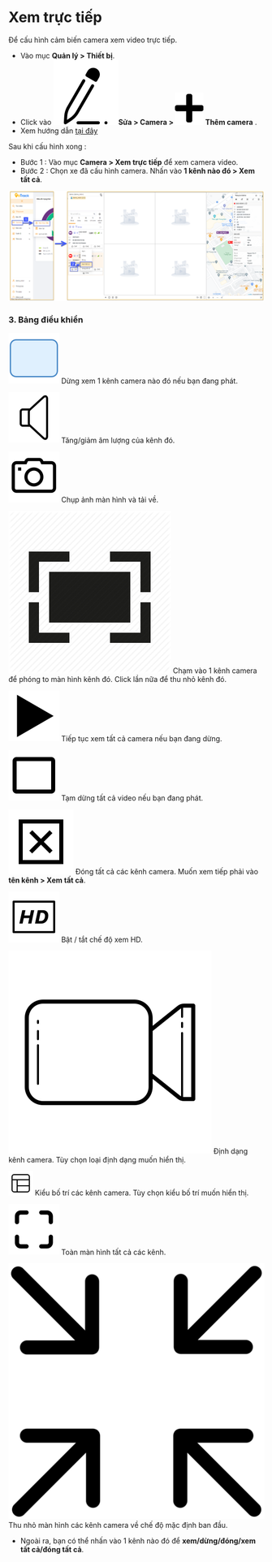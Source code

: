 # Xem trực tiếp

Để cấu hình cảm biến camera xem video trực tiếp. 
- Vào mục **Quản lý > Thiết bị**. 
- Click vào **<span class="icon-left svg-filter-serch">![Ok](/docs/assets/images/web-interface/icon/SVG/icons8-edit.svg)Sửa > Camera > <span class="icon-left svg-filter-tick">![Ok](/docs/assets/images/web-interface/icon/SVG/plus.svg) Thêm camera** .
- Xem hướng dẫn [tại đây](vi/modules/web-interface/devices/edit-device/#cameraplay) <div id="cameraplay">  


Sau khi cấu hình xong :
* Bước 1 : Vào mục **Camera > Xem trực tiếp** để xem camera video. 
* Bước 2 : Chọn xe đã cấu hình camera. Nhấn vào **1 kênh nào đó > Xem tất cả**.

<span style="display:block;text-align:left">![Manage device ](/docs/assets/images/web-interface/livestream/livestream-1.png)

### 3. Bảng điều khiển

<span class="icon-left ">![Ok](/docs/assets/images/web-interface/icon/SVG/icons8-square.svg) Dừng xem 1 kênh camera nào đó nếu bạn đang phát.

<span class="icon-left svg-filter-info">![Ok](/docs/assets/images/web-interface/icon/SVG/icons8-sound-speaker.svg) Tăng/giảm âm lượng của kênh đó.

<span class="icon-left svg-filter-info">![Ok](/docs/assets/images/web-interface/icon/SVG/icons8-camera.svg) Chụp ảnh màn hình và tải về.

<span class="icon-left svg-filter-info">![Ok](/docs/assets/images/web-interface/icon/SVG/full-screen-icon-11.png) Chạm vào 1 kênh camera để phóng to màn hình kênh đó. Click lần nữa để thu nhỏ kênh đó.

<span class="icon-left svg-filter-info">![Ok](/docs/assets/images/web-interface/icon/SVG/icons8-play.svg) Tiếp tục xem tất cả camera nếu bạn đang dừng.

<span class="icon-left svg-filter-info">![Ok](/docs/assets/images/web-interface/icon/SVG/icons8-full-image.svg) Tạm dừng tất cả video nếu bạn đang phát.

<span class="icon-left svg-filter-info">![Ok](/docs/assets/images/web-interface/icon/SVG/icons8-close-window.svg) Đóng tất cả các kênh camera. Muốn xem tiếp phải vào **tên kênh > Xem tất cả**.

<span class="icon-left svg-filter-info">![Ok](/docs/assets/images/web-interface/icon/SVG/icons8-hd.svg) Bật / tắt chế độ xem HD.

<span class="icon-left svg-filter-info">![Ok](/docs/assets/images/web-interface/icon/SVG/icons8-video-call.svg) Định dạng kênh camera. Tùy chọn loại định dạng muốn hiển thị.

<span class="icon-left svg-filter-info">![Ok](/docs/assets/images/web-interface/icon/SVG/layout.svg) Kiểu bố trí các kênh camera. Tùy chọn kiểu bố trí muốn hiển thị.

<span class="icon-left svg-filter-info">![Ok](/docs/assets/images/web-interface/icon/SVG/icons8-full-screen.svg) Toàn màn hình tất cả các kênh.

<span class="icon-left svg-filter-info">![Ok](/docs/assets/images/web-interface/icon/SVG/full-screen-exit.svg) Thu nhỏ màn hình các kênh camera về chế độ mặc định ban đầu.

* Ngoài ra, bạn có thể nhấn vào 1 kênh nào đó để **xem/dừng/đóng/xem tất cả/đóng tất cả**.
